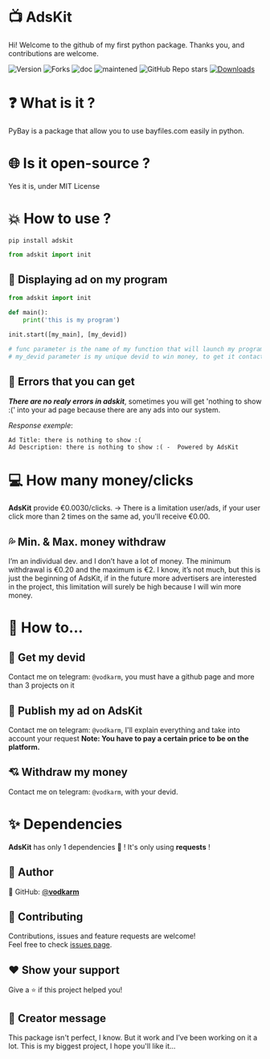 # 📺 AdsKit

Hi! Welcome to the github of my first python package.
 Thanks you, and contributions are welcome.
 
 <img alt="Version" src="https://img.shields.io/badge/version-1.0.0-blue.svg?cacheSeconds=2592000" /> <img alt="Forks" src="https://img.shields.io/github/forks/vodkarm/adskit?style=social"> <img alt="doc" src="https://img.shields.io/badge/Documentaion-yes-blue"> <img alt="maintened" src="https://img.shields.io/badge/maintened%3F-yes-blue"> ![GitHub Repo stars](https://img.shields.io/github/stars/vodkarm/adskit?style=social) [![Downloads](https://pepy.tech/badge/adskit)](https://pepy.tech/project/adskit)


 # ❓ What is it ?
PyBay is a package that allow you to use bayfiles.com easily in python.
# 🌐 Is it open-source ?
Yes it is, under MIT License 
# 💥 How to use ?
```
pip install adskit
```
```py
from adskit import init
```
## 🌹 Displaying ad on my program
```py
from adskit import init

def main():
	print('this is my program')

init.start([my_main], [my_devid])

# func parameter is the name of my function that will launch my program after the ad
# my_devid parameter is my unique devid to win money, to get it contact me on telegram: @vodkarm
```

## 📛 Errors that you can get
___There are no realy errors in adskit___, sometimes you will get 'nothing to show :(' into your ad page because there are any ads into our system.

_Response exemple_:
```
Ad Title: there is nothing to show :(
Ad Description: there is nothing to show :( -  Powered by AdsKit
```
# 💻 How many money/clicks

**AdsKit** provide €0.0030/clicks.
-> There is a limitation user/ads, if your user click more than 2 times on the same ad, you'll receive €0.00.

## 💦 Min. & Max. money withdraw

I’m an individual dev. and I don’t have a lot of money.
The minimum withdrawal is €0.20 and the maximum is €2.
I know, it’s not much, but this is just the beginning of AdsKit, if in the future more advertisers are interested in the project, this limitation will surely be high because I will win more money.

# 💢 How to...

## 🔆 Get my devid

Contact me on telegram: `@vodkarm`, you must have a github page and more than 3 projects on it

## 💫 Publish my ad on AdsKit

Contact me on telegram: `@vodkarm`, I'll explain everything and take into account your request
**Note: You have to pay a certain price to be on the platform.**

## 💘 Withdraw my money

Contact me on telegram: `@vodkarm`, with your devid.


# ✨ Dependencies
**AdsKit** has only 1 dependencies 🥳 !
It's only using **requests** !
## 👤 Author
👤 GitHub: [@**vodkarm**](https://github.com/vodkarm)
## 🤝 Contributing
Contributions, issues and feature requests are welcome!<br />Feel free to check [issues page](https://github.com/vodkarm/adskit/issues).
## ❤ Show your support
Give a ⭐️ if this project helped you!
## 🤔 Creator message
This package isn't perfect, I know. But it work and I’ve been working on it a lot. This is my biggest project, I hope you'll like it...
